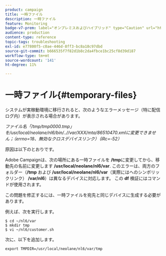 ```yaml
---
product: campaign
title: 一時ファイル
description: 一時ファイル
feature: Monitoring
badge-v7-prem: label="オンプレミスおよびハイブリッド" type="Caution" url="https://experienceleague.adobe.com/docs/campaign-classic/using/installing-campaign-classic/architecture-and-hosting-models/hosting-models-lp/hosting-models.html?lang=ja" tooltip="オンプレミスデプロイメントとハイブリッドデプロイメントにのみ適用されます"
audience: production
content-type: reference
topic-tags: troubleshooting
exl-id: e77800f5-c0ae-446d-8ff3-bc8a18c97dbd
source-git-commit: b666535f7f82d1b8c2da4fbce1bc25cf8d39d187
workflow-type: tm+mt
source-wordcount: '141'
ht-degree: 11%

---
```


# 一時ファイル{#temporary-files}



システムが実稼動環境に移行されると、次のようなエラーメッセージ（特に配信ログ内）が表示される場合があります。

*ファイル名「/tmp/tmp0000.tmp」を/usr/local/neolane/nl6/bin/..//var/XXX/mta/86510470.xmlに変更できません；（errno=18、無効なクロスデバイスリンク）（iRc=-52）*

原因は以下のとおりです。

Adobe Campaignは、次の場所にある一時ファイルを **/tmp**&#x200B;に変更してから、移動先の名前に変更します **/usr/local/neolane/nl6/var**. このエラーは、両方のフォルダー（**/tmp** および **/usr/local/neolane/nl6/var**（実際にはへのシンボリックリンク） **/var/nl6**）は異なるデバイスに対応します。 この **df** 検証にはコマンドが使用されます。

この問題を修正するには、一時ファイルを宛先と同じデバイスに生成する必要があります。

例えば、次を実行します。

```
$ cd ~/nl6/var
$ mkdir tmp
$ vi ~/nl6/customer.sh
```

次に、以下を追加します。

```
export TMPDIR=/usr/local/neolane/nl6/var/tmp 
```
